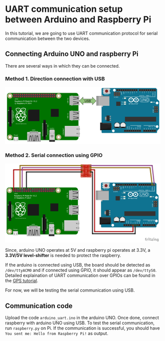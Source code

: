 # UART communication setup between Arduino and Raspberry Pi

In this tutorial, we are going to use UART communication protocol for serial communication between the two devices. 

## Connecting Arduino UNO and raspberry Pi

There are several ways in which they can be connected. 

### Method 1. Direction connection with USB

![USB connection](https://github.com/Shaswat2001/quadrotor_raspberry_pi/blob/main/resources/raspberrypi_arduino_uno_uart_usb.png?raw=true)

### Method 2. Serial connection using GPIO

![USB connection](https://github.com/Shaswat2001/quadrotor_raspberry_pi/blob/main/resources/raspberrypi_arduino_uart.png?raw=true)

Since, arduino UNO operates at 5V and raspberry pi operates at 3.3V, a **3.3V/5V level-shifter** is needed to protect the raspberry. 

If the arduino is connected using USB, the board should be detected as ```/dev/ttyACM0``` and if connected using GPIO, it should appear as ```/dev/ttyS0```. Detailed explaination of UART communication over GPIOs can be found in the <a href="https://github.com/Shaswat2001/quadrotor_raspberry_pi/blob/main/src/hardware/gps/README.md">GPS tutorial</a>.

For now, we will be testing the serial communication using USB. 

## Communication code 

Upload the code ```arduino_uart.ino``` in the arduino UNO. Once done, connect raspberry with arduino UNO using USB. To test the serial communication, run ```raspberry.py``` on Pi. If the communication is successful, you should have ```You sent me: Hello from Raspberry Pi!``` as output. 

